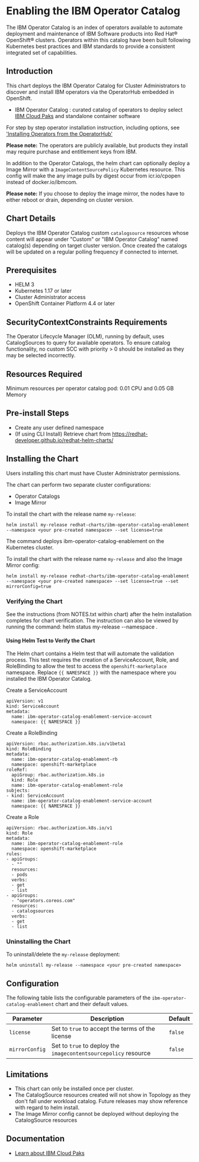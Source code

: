 # Enabling the IBM Operator Catalog

The IBM Operator Catalog is an index of operators available to automate deployment and maintenance of IBM Software products into Red Hat&reg; OpenShift&reg; clusters.  Operators within this catalog have been built following Kubernetes best practices and IBM standards to provide a consistent integrated set of capabilities.

## Introduction

This chart deploys the IBM Operator Catalog for Cluster Administrators to discover and install IBM operators via the OperatorHub embedded in OpenShift.

- IBM Operator Catalog : curated catalog of operators to deploy select [IBM Cloud Paks](https://www.ibm.com/support/knowledgecenter/en/cloudpaks) and standalone container software

For step by step operator installation instruction, including options, see ['Installing Operators from the OperatorHub'](https://docs.openshift.com/container-platform/4.4/operators/olm-adding-operators-to-cluster.html#olm-installing-operators-from-operatorhub_olm-adding-operators-to-a-cluster)

**Please note:** The operators are publicly available, but products they install may require purchase and entitlement keys from IBM.

In addition to the Operator Catalogs, the helm chart can optionally deploy a Image Mirror with a `ImageContentSourcePolicy` Kubernetes resource.
This config will make the any image pulls by digest occur from icr.io/cpopen instead of docker.io/ibmcom.

**Please note:** If you choose to deploy the image mirror, the nodes have to either reboot or drain, depending on cluster version.

## Chart Details

Deploys the IBM Operator Catalog custom `catalogsource` resources whose content will appear under "Custom" or "IBM Operator Catalog" named catalog(s) depending on target cluster version.  Once created the catalogs will be updated on a regular polling frequency if connected to internet.

## Prerequisites

- HELM 3
- Kubernetes 1.17 or later
- Cluster Administrator access
- OpenShift Container Platform 4.4 or later

## SecurityContextConstraints Requirements

The Operator Lifecycle Manager (OLM), running by default, uses CatalogSources to query for available operators.  To ensure catalog functionality, no custom SCC with priority > 0 should be installed as they may be selected incorrectly.

## Resources Required

Minimum resources per operator catalog pod: 0.01 CPU and 0.05 GB Memory

## Pre-install Steps

- Create any user defined namespace
- (If using CLI Install) Retrieve chart from <https://redhat-developer.github.io/redhat-helm-charts/>

## Installing the Chart

Users installing this chart must have Cluster Administrator permissions.

The chart can perform two separate cluster configurations:

- Operator Catalogs
- Image Mirror
  
To install the chart with the release name `my-release`:

```
helm install my-release redhat-charts/ibm-operator-catalog-enablement --namespace <your pre-created namespace> --set license=true
```

The command deploys ibm-operator-catalog-enablement on the Kubernetes cluster.

To install the chart with the release name `my-release` and also the Image Mirror config:

```
helm install my-release redhat-charts/ibm-operator-catalog-enablement --namespace <your pre-created namespace> --set license=true --set mirrorConfig=true
```

### Verifying the Chart

See the instructions (from NOTES.txt within chart) after the helm installation completes for chart verification. The instruction can also be viewed by running the command: helm status my-release --namespace <your pre-created namespace>.

#### Using Helm Test to Verify the Chart

The Helm chart contains a Helm test that will automate the validation process. This test requires the creation of a ServiceAccount, Role, and RoleBinding to allow the test to access the `openshift-marketplace` namespace. Replace `{{ NAMESPACE }}` with the namespace where you installed the IBM Operator Catalog.


Create a ServiceAccount
```
apiVersion: v1
kind: ServiceAccount
metadata: 
  name: ibm-operator-catalog-enablement-service-account
  namespace: {{ NAMESPACE }}
```

Create a RoleBinding
```
apiVersion: rbac.authorization.k8s.io/v1beta1
kind: RoleBinding
metadata: 
  name: ibm-operator-catalog-enablement-rb
  namespace: openshift-marketplace
roleRef:
  apiGroup: rbac.authorization.k8s.io
  kind: Role
  name: ibm-operator-catalog-enablement-role
subjects:
- kind: ServiceAccount
  name: ibm-operator-catalog-enablement-service-account
  namespace: {{ NAMESPACE }}
```

Create a Role
```
apiVersion: rbac.authorization.k8s.io/v1
kind: Role
metadata: 
  name: ibm-operator-catalog-enablement-role
  namespace: openshift-marketplace
rules: 
- apiGroups: 
  - ""
  resources: 
  - pods
  verbs: 
  - get
  - list
- apiGroups:
  - "operators.coreos.com"
  resources:
  - catalogsources
  verbs:
  - get
  - list
```

### Uninstalling the Chart

To uninstall/delete the `my-release` deployment:

```
helm uninstall my-release --namespace <your pre-created namespace>
```  

## Configuration

The following table lists the configurable parameters of the `ibm-operator-catalog-enablement` chart and their default values.

| Parameter                       | Description                                                     | Default                                    |
| ------------------------------- | --------------------------------------------------------------- | ------------------------------------------ |
| `license`                       | Set to `true` to accept the terms of the license                | `false`                                  |
| `mirrorConfig` | Set to `true` to deploy the `imagecontentsourcepolicy` resource | `false` |

## Limitations

- This chart can only be installed once per cluster.
- The CatalogSource resources created will not show in Topology as they don't fall under workload catalog.  Future releases may show reference with regard to helm install.
- The Image Mirror config cannot be deployed without deploying the CatalogSource resources

## Documentation

- [Learn about IBM Cloud Paks](http://www.ibm.com/cloud/paks)
